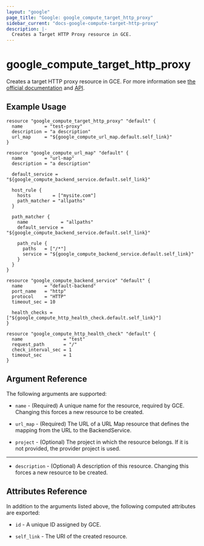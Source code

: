 ```yaml
---
layout: "google"
page_title: "Google: google_compute_target_http_proxy"
sidebar_current: "docs-google-compute-target-http-proxy"
description: |-
  Creates a Target HTTP Proxy resource in GCE.
---
```


# google\_compute\_target\_http\_proxy

Creates a target HTTP proxy resource in GCE. For more information see
[the official
documentation](https://cloud.google.com/compute/docs/load-balancing/http/target-proxies) and
[API](https://cloud.google.com/compute/docs/reference/latest/targetHttpProxies).


## Example Usage

```hcl
resource "google_compute_target_http_proxy" "default" {
  name        = "test-proxy"
  description = "a description"
  url_map     = "${google_compute_url_map.default.self_link}"
}

resource "google_compute_url_map" "default" {
  name        = "url-map"
  description = "a description"

  default_service = "${google_compute_backend_service.default.self_link}"

  host_rule {
    hosts        = ["mysite.com"]
    path_matcher = "allpaths"
  }

  path_matcher {
    name            = "allpaths"
    default_service = "${google_compute_backend_service.default.self_link}"

    path_rule {
      paths   = ["/*"]
      service = "${google_compute_backend_service.default.self_link}"
    }
  }
}

resource "google_compute_backend_service" "default" {
  name        = "default-backend"
  port_name   = "http"
  protocol    = "HTTP"
  timeout_sec = 10

  health_checks = ["${google_compute_http_health_check.default.self_link}"]
}

resource "google_compute_http_health_check" "default" {
  name               = "test"
  request_path       = "/"
  check_interval_sec = 1
  timeout_sec        = 1
}
```

## Argument Reference

The following arguments are supported:

* `name` - (Required) A unique name for the resource, required by GCE. Changing
    this forces a new resource to be created.

* `url_map` - (Required) The URL of a URL Map resource that defines the mapping
    from the URL to the BackendService.

* `project` - (Optional) The project in which the resource belongs. If it
    is not provided, the provider project is used.

- - -

* `description` - (Optional) A description of this resource. Changing this
    forces a new resource to be created.


## Attributes Reference

In addition to the arguments listed above, the following computed attributes are
exported:

* `id` - A unique ID assigned by GCE.

* `self_link` - The URI of the created resource.
